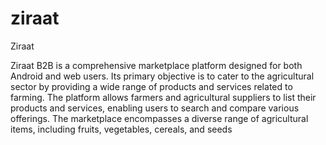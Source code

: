 # ziraat
Ziraat

Ziraat B2B is a comprehensive marketplace platform designed for both Android and web users. Its
primary objective is to cater to the agricultural sector by providing a wide range of products and
services related to farming. The platform allows farmers and agricultural suppliers to list their
products and services, enabling users to search and compare various offerings. The marketplace
encompasses a diverse range of agricultural items, including fruits, vegetables, cereals, and seeds
